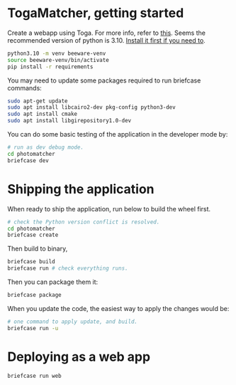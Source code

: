 # TogaMatcher, getting started

Create a webapp using Toga. For more info, refer to [this](https://docs.beeware.org/en/latest/tutorial/tutorial-0.html). Seems the recommended version of python is 3.10. [Install it first if you need to](https://gist.github.com/rutcreate/c0041e842f858ceb455b748809763ddb).

```bash
python3.10 -m venv beeware-venv
source beeware-venv/bin/activate
pip install -r requirements
```

You may need to update some packages required to run briefcase commands:

```bash
sudo apt-get update
sudo apt install libcairo2-dev pkg-config python3-dev
sudo apt install cmake
sudo apt install libgirepository1.0-dev
```

You can do some basic testing of the application in the developer mode by:

```bash
# run as dev debug mode.
cd photomatcher
briefcase dev
```

# Shipping the application

When ready to ship the application, run below to build the wheel first.

```bash
# check the Python version conflict is resolved.
cd photomatcher
briefcase create
```

Then build to binary,

```bash
briefcase build
briefcase run # check everything runs.
```

Then you can package them it:

```bash
briefcase package
```

When you update the code, the easiest way to apply the changes would be:

```bash
# one command to apply update, and build.
briefcase run -u 
```


# Deploying as a web app

```bash
briefcase run web
```

